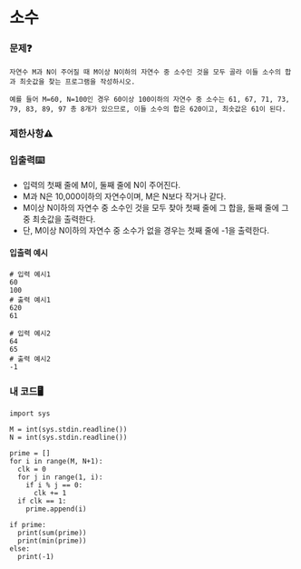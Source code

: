 # 소수

### 문제❓
```
자연수 M과 N이 주어질 때 M이상 N이하의 자연수 중 소수인 것을 모두 골라 이들 소수의 합과 최솟값을 찾는 프로그램을 작성하시오.

예를 들어 M=60, N=100인 경우 60이상 100이하의 자연수 중 소수는 61, 67, 71, 73, 79, 83, 89, 97 총 8개가 있으므로, 이들 소수의 합은 620이고, 최솟값은 61이 된다.
```

### 제한사항⚠️


### 입출력⌨️
* 입력의 첫째 줄에 M이, 둘째 줄에 N이 주어진다.
* M과 N은 10,000이하의 자연수이며, M은 N보다 작거나 같다.
* M이상 N이하의 자연수 중 소수인 것을 모두 찾아 첫째 줄에 그 합을, 둘째 줄에 그 중 최솟값을 출력한다. 
* 단, M이상 N이하의 자연수 중 소수가 없을 경우는 첫째 줄에 -1을 출력한다.

#### 입출력 예시
```
# 입력 예시1
60
100
# 출력 예시1
620
61

# 입력 예시2
64
65
# 출력 예시2
-1
```

### 내 코드🖥️
```
import sys

M = int(sys.stdin.readline())
N = int(sys.stdin.readline())

prime = []
for i in range(M, N+1):
  clk = 0
  for j in range(1, i):
    if i % j == 0:
      clk += 1
  if clk == 1:
    prime.append(i)

if prime:
  print(sum(prime))
  print(min(prime))
else:
  print(-1)
```



